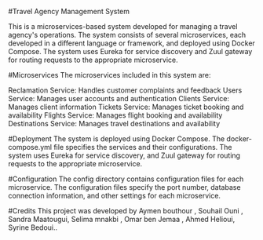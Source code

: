 #Travel Agency Management System

This is a microservices-based system developed for managing a travel agency's operations. The system consists of several microservices, each developed in a different language or framework, and deployed using Docker Compose. The system uses Eureka for service discovery and Zuul gateway for routing requests to the appropriate microservice.

#Microservices
The microservices included in this system are:

Reclamation Service: Handles customer complaints and feedback
Users Service: Manages user accounts and authentication
Clients Service: Manages client information
Tickets Service: Manages ticket booking and availability
Flights Service: Manages flight booking and availability
Destinations Service: Manages travel destinations and availability

#Deployment
The system is deployed using Docker Compose. The docker-compose.yml file specifies the services and their configurations. The system uses Eureka for service discovery, and Zuul gateway for routing requests to the appropriate microservice.

#Configuration
The config directory contains configuration files for each microservice. The configuration files specify the port number, database connection information, and other settings for each microservice.

#Credits
This project was developed by Aymen bouthour , Souhail Ouni , Sandra Maatougui, Selima mnakbi , Omar ben Jemaa , Ahmed Helioui, Syrine Bedoui..

